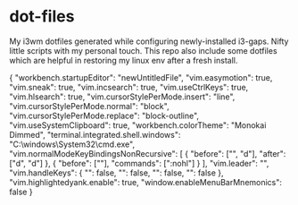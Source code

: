 # dot-files
My i3wm dotfiles generated while configuring newly-installed i3-gaps. Nifty little scripts with my personal touch. This repo also include some dotfiles which are helpful in restoring my linux env after a fresh install.

{
    "workbench.startupEditor": "newUntitledFile",
    "vim.easymotion": true,
    "vim.sneak": true,
    "vim.incsearch": true,
    "vim.useCtrlKeys": true,
    "vim.hlsearch": true,
    "vim.cursorStylePerMode.insert": "line",
    "vim.cursorStylePerMode.normal": "block",
    "vim.cursorStylePerMode.replace": "block-outline",
    "vim.useSystemClipboard": true,
    "workbench.colorTheme": "Monokai Dimmed",
    "terminal.integrated.shell.windows": "C:\\windows\\System32\\cmd.exe",
    "vim.normalModeKeyBindingsNonRecursive": [
        {
        "before": ["<leader>", "d"],
        "after": ["d", "d"]
        },
        {
        "before": ["<C-n>"],
        "commands": [":nohl"]
        }
    ],
    "vim.leader": "<space>",
    "vim.handleKeys": {
        "<C-j>": false,
        "<C-a>": false,
        "<C-f>": false,
        "<C-b>": false
    },
    "vim.highlightedyank.enable": true,
    "window.enableMenuBarMnemonics": false
  }
